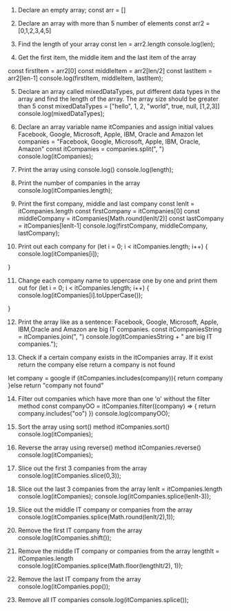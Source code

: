 1. Declare an empty array;
const arr = []


2. Declare an array with more than 5 number of elements
const arr2 = [0,1,2,3,4,5]

3. Find the length of your array
const len = arr2.length
console.log(len);


4. Get the first item, the middle item and the last item of the array

const firstItem = arr2[0]
const middleItem = arr2[len/2]
const lastItem = arr2[len-1]
console.log(firstItem, middleItem, lastItem);

5. Declare an array called mixedDataTypes, put different data types in the array and find the length of the array. The array size should be greater than 5
const mixedDataTypes = ["hello", 1, 2, "world", true, null, [1,2,3]]
console.log(mixedDataTypes);

6. Declare an array variable name itCompanies and assign initial values Facebook, Google, Microsoft, Apple, IBM, Oracle and Amazon
let companies = "Facebook, Google, Microsoft, Apple, IBM, Oracle, Amazon"
const itCompanies = companies.split(", ")
console.log(itCompanies);


7.  Print the array using console.log()
console.log(length);

8. Print the number of companies in the array
console.log(itCompanies.length);


9. Print the first company, middle and last company
const lenIt = itCompanies.length
const firstCompany = itCompanies[0]
const middleCompany = itCompanies[Math.round(lenIt/2)]
const lastCompany = itCompanies[lenIt-1]
console.log(firstCompany, middleCompany, lastCompany);


10. Print out each company
for (let i = 0; i < itCompanies.length; i++) {
    console.log(itCompanies[i]);
    
}


11. Change each company name to uppercase one by one and print them out
for (let i = 0; i < itCompanies.length; i++) {
    console.log(itCompanies[i].toUpperCase());
    
}

12. Print the array like as a sentence: Facebook, Google, Microsoft, Apple, IBM,Oracle and Amazon are big IT companies.
const itCompaniesString = itCompanies.join(", ")
console.log(itCompaniesString + " are big IT companies.");

13. Check if a certain company exists in the itCompanies array. If it exist return the company else return a company is not found

let company = google
if (itCompanies.includes(company)){
    return company 
}else return "company not found"


14. Filter out companies which have more than one 'o' without the filter method
const companyOO = itCompanies.filter((company) => {
   return company.includes("oo")
})
console.log(companyOO);



15. Sort the array using sort() method
itCompanies.sort()
console.log(itCompanies);

16. Reverse the array using reverse() method
itCompanies.reverse()
console.log(itCompanies);


17. Slice out the first 3 companies from the array
console.log(itCompanies.slice(0,3));


18. Slice out the last 3 companies from the array
lenIt = itCompanies.length
console.log(itCompanies);
console.log(itCompanies.splice(lenIt-3));


19. Slice out the middle IT company or companies from the array
console.log(itCompanies.splice(Math.round(lenIt/2),1));


20. Remove the first IT company from the array
console.log(itCompanies.shift());


21. Remove the middle IT company or companies from the array
lengthIt = itCompanies.length
console.log(itCompanies.splice(Math.floor(lengthIt/2), 1));

22. Remove the last IT company from the array
console.log(itCompanies.pop());

23. Remove all IT companies 
console.log(itCompanies.splice());